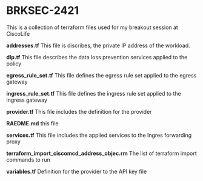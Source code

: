 # BRKSEC-2421
This is a collection of terraform files used for my breakout session at CiscoLife  

**addresses.tf**
This file is discribes, the private IP address of the workload.

**dlp.tf**
This file describes the data loss prevention services applied to the policy

**egress_rule_set.tf**
This file defines the egress rule set applied to the egress gateway

**ingress_rule_set.tf**
This file defines the ingress rule set applied to the ingress gateway

**provider.tf**
This file includes the definition for the provider

**RAEDME.md**
this file

**services.tf**
This file includes the applied services to the Ingres forwarding proxy

**terraform_import_ciscomcd_address_objec.rm**
The list of terraform  import commands to run

**variables.tf**
Definition for the provider to the API key file
